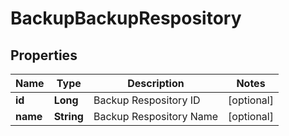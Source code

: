 

# BackupBackupRespository

## Properties

Name | Type | Description | Notes
------------ | ------------- | ------------- | -------------
**id** | **Long** | Backup Respository ID |  [optional]
**name** | **String** | Backup Respository Name |  [optional]



